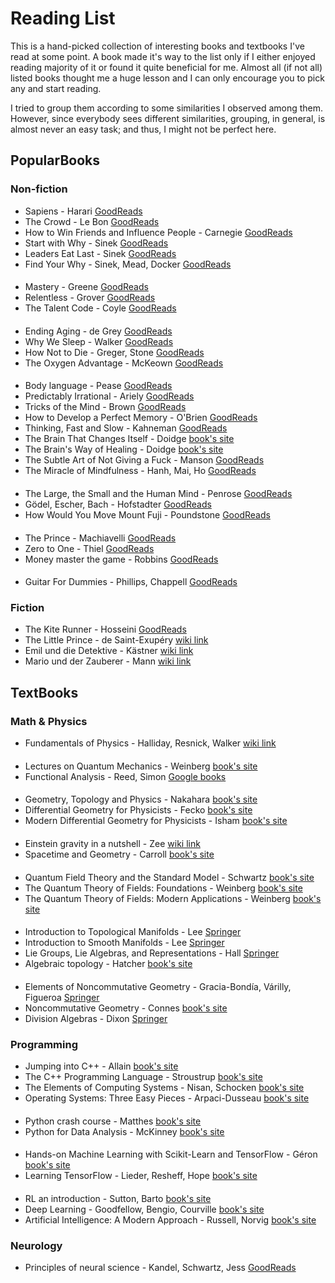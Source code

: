 # Reading List

This is a hand-picked collection of interesting books and textbooks I've read at some point. A book made it's way to the list only if I either enjoyed reading majority of it or found it quite beneficial for me. Almost all (if not all) listed books thought me a huge lesson and I can only encourage you to pick any and start reading.

I tried to group them according to some similarities I observed among them. However, since everybody sees different similarities, grouping, in general, is almost never an easy task; and thus, I might not be perfect here.

## PopularBooks

### Non-fiction

* Sapiens - Harari [GoodReads](https://www.goodreads.com/book/show/23692271-sapiens)
* The Crowd - Le Bon [GoodReads](https://www.goodreads.com/uk/book/show/36579209-the-crowd)
* How to Win Friends and Influence People - Carnegie [GoodReads](https://www.goodreads.com/book/show/4865.How_to_Win_Friends_and_Influence_People)
* Start with Why - Sinek [GoodReads](https://www.goodreads.com/book/show/7108725-start-with-why)
* Leaders Eat Last - Sinek [GoodReads](https://www.goodreads.com/book/show/16144853-leaders-eat-last)
* Find Your Why - Sinek, Mead, Docker [GoodReads](https://www.goodreads.com/book/show/29496432-find-your-why)

####

* Mastery - Greene [GoodReads](https://www.goodreads.com/book/show/13589182-mastery)
* Relentless - Grover [GoodReads](https://www.goodreads.com/book/show/17354208-relentless)
* The Talent Code  - Coyle [GoodReads](https://www.goodreads.com/book/show/5771014-the-talent-code)

####

* Ending Aging - de Grey [GoodReads](https://www.goodreads.com/book/show/519781.Ending_Aging)
* Why We Sleep - Walker [GoodReads](https://www.goodreads.com/book/show/34466963-why-we-sleep)
* How Not to Die - Greger, Stone [GoodReads](https://www.goodreads.com/book/show/25663961-how-not-to-die)
* The Oxygen Advantage - McKeown [GoodReads](https://www.goodreads.com/book/show/26533127-the-oxygen-advantage)

####

* Body language - Pease [GoodReads](https://www.goodreads.com/book/show/262731.The_Definitive_Book_of_Body_Language)
* Predictably Irrational - Ariely [GoodReads](https://www.goodreads.com/book/show/8668400-a-taste-of-irrationality)
* Tricks of the Mind - Brown [GoodReads](https://www.goodreads.com/book/show/945683.Tricks_of_the_Mind)
* How to Develop a Perfect Memory - O'Brien [GoodReads](https://www.goodreads.com/book/show/2691332-how-to-develop-a-perfect-memory)
* Thinking, Fast and Slow - Kahneman [GoodReads](https://www.goodreads.com/book/show/11468377-thinking-fast-and-slow)
* The Brain That Changes Itself - Doidge [book's site](http://www.normandoidge.com/?page_id=1259)
* The Brain's Way of Healing - Doidge [book's site](http://www.normandoidge.com/?page_id=1042)
* The Subtle Art of Not Giving a Fuck - Manson [GoodReads](https://www.goodreads.com/book/show/28257707-the-subtle-art-of-not-giving-a-f-ck)
* The Miracle of Mindfulness - Hanh,  Mai, Ho [GoodReads](https://www.goodreads.com/book/show/95747.The_Miracle_of_Mindfulness)

####

* The Large, the Small and the Human Mind - Penrose [GoodReads](https://www.goodreads.com/book/show/187101.The_Large_the_Small_and_the_Human_Mind)
* Gödel, Escher, Bach - Hofstadter [GoodReads](https://www.goodreads.com/book/show/24113.G_del_Escher_Bach)
* How Would You Move Mount Fuji - Poundstone [GoodReads](https://www.goodreads.com/book/show/205266.How_Would_You_Move_Mount_Fuji)

####

* The Prince - Machiavelli [GoodReads](https://www.goodreads.com/book/show/28862.The_Prince)
* Zero to One - Thiel [GoodReads](https://www.goodreads.com/book/show/18050143-zero-to-one)
* Money master the game - Robbins [GoodReads](https://www.goodreads.com/book/show/23014006-money-master-the-game)

####

* Guitar For Dummies - Phillips, Chappell [GoodReads](https://www.goodreads.com/book/show/299491.Guitar_For_Dummies)


### Fiction

* The Kite Runner - Hosseini [GoodReads](https://www.goodreads.com/book/show/77203.The_Kite_Runner)
* The Little Prince - de Saint-Exupéry [wiki link](https://en.wikipedia.org/wiki/The_Little_Prince)
* Emil und die Detektive - Kästner [wiki link](https://en.wikipedia.org/wiki/Emil_and_the_Detectives)
* Mario und der Zauberer - Mann [wiki link](https://en.wikipedia.org/wiki/Mario_and_the_Magician)

## TextBooks

### Math & Physics

* Fundamentals of Physics - Halliday, Resnick, Walker [wiki link](https://en.wikipedia.org/wiki/Fundamentals_of_Physics)

####

* Lectures on Quantum Mechanics - Weinberg [book's site](https://www.cambridge.org/core/books/lectures-on-quantum-mechanics/F739B9577D2473995024FA5E9ABA9B6C)
* Functional Analysis - Reed, Simon [Google books](https://books.google.de/books?id=rpFTTjxOYpsC)

####

* Geometry, Topology and Physics - Nakahara [book's site](https://www.crcpress.com/Geometry-Topology-and-Physics-Second-Edition/Nakahara/p/book/9780750306065)
* Differential Geometry for Physicists - Fecko [book's site](http://sophia.dtp.fmph.uniba.sk/~fecko/book.html)
* Modern Differential Geometry for Physicists  - Isham [book's site](https://www.worldscientific.com/worldscibooks/10.1142/3867)

####

* Einstein gravity in a nutshell - Zee [wiki link](https://en.wikipedia.org/wiki/Einstein_Gravity_in_a_Nutshell)
* Spacetime and Geometry - Carroll [book's site](https://www.preposterousuniverse.com/spacetimeandgeometry/)

####

* Quantum Field Theory and the Standard Model - Schwartz [book's site](https://schwartzqft.fas.harvard.edu/)
* The Quantum Theory of Fields: Foundations - Weinberg [book's site](https://www.cambridge.org/core/books/quantum-theory-of-fields/22986119910BF6A2EFE42684801A3BDF)
* The Quantum Theory of Fields: Modern Applications - Weinberg [book's site](https://www.cambridge.org/core/books/quantum-theory-of-fields/0E0C89894938BE38EE0BCCDB1BC857E5)

####

* Introduction to Topological Manifolds - Lee [Springer](http://www.springer.com/book/9781441979391)
* Introduction to Smooth Manifolds - Lee [Springer](http://www.springer.com/book/9781441999818)
* Lie Groups, Lie Algebras, and Representations - Hall [Springer](http://www.springer.com/book/9783319134666)
* Algebraic topology - Hatcher [book's site](https://www.math.cornell.edu/~hatcher/AT/ATpage.html)

####

* Elements of Noncommutative Geometry - Gracia-Bondía, Várilly, Figueroa [Springer](http://www.springer.com/book/9780817641245)
* Noncommutative Geometry - Connes [book's site](http://www.alainconnes.org/en/downloads.php)
* Division Algebras - Dixon [Springer](http://www.springer.com/de/book/9780792328902)


### Programming

* Jumping into C++ - Allain [book's site](https://www.cprogramming.com/c++book/)
* The C++ Programming Language - Stroustrup [book's site](http://www.stroustrup.com/4th.html)
* The Elements of Computing Systems - Nisan, Schocken [book's site](https://www.nand2tetris.org)
* Operating Systems: Three Easy Pieces - Arpaci-Dusseau [book's site](http://pages.cs.wisc.edu/~remzi/OSTEP)

####

* Python crash course - Matthes [book's site](https://nostarch.com/pythoncrashcourse)
* Python for Data Analysis - McKinney [book's site](http://wesmckinney.com/pages/book.html)

####

* Hands-on Machine Learning with Scikit-Learn and TensorFlow - Géron [book's site](http://shop.oreilly.com/product/0636920052289.do)
* Learning TensorFlow - Lieder, Resheff, Hope [book's site](http://shop.oreilly.com/product/0636920063698.do)

####

* RL an introduction - Sutton, Barto [book's site](http://incompleteideas.net/book/the-book-2nd.html)
* Deep Learning - Goodfellow, Bengio, Courville [book's site](http://www.deeplearningbook.org)
* Artificial Intelligence: A Modern Approach - Russell, Norvig [book's site](http://aima.cs.berkeley.edu)


### Neurology

* Principles of neural science - Kandel, Schwartz, Jess [GoodReads](https://en.wikipedia.org/wiki/Principles_of_Neural_Science)
